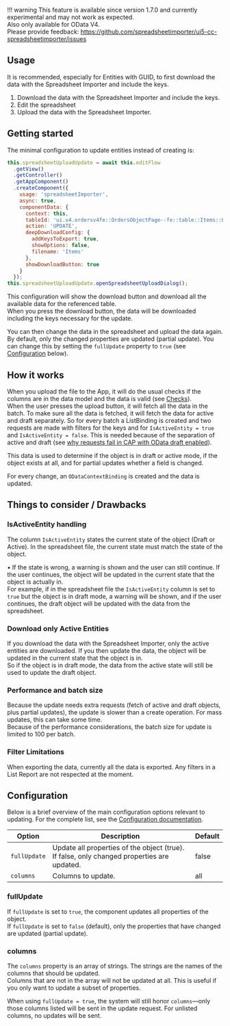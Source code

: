 <!-- prettier-ignore-start -->

!!! warning
This feature is available since version 1.7.0 and currently experimental and may not work as expected.  
 Also only available for OData V4.  
 Please provide feedback: https://github.com/spreadsheetimporter/ui5-cc-spreadsheetimporter/issues

<!-- prettier-ignore-end -->

## Usage

It is recommended, especially for Entities with GUID, to first download the data with the Spreadsheet Importer and include the keys.

1. Download the data with the Spreadsheet Importer and include the keys.
2. Edit the spreadsheet
3. Upload the data with the Spreadsheet Importer.

## Getting started

The minimal configuration to update entities instead of creating is:

```js
this.spreadsheetUploadUpdate = await this.editFlow
  .getView()
  .getController()
  .getAppComponent()
  .createComponent({
    usage: 'spreadsheetImporter',
    async: true,
    componentData: {
      context: this,
      tableId: 'ui.v4.ordersv4fe::OrdersObjectPage--fe::table::Items::LineItem-innerTable',
      action: 'UPDATE',
      deepDownloadConfig: {
        addKeysToExport: true,
        showOptions: false,
        filename: 'Items'
      },
      showDownloadButton: true
    }
  });
this.spreadsheetUploadUpdate.openSpreadsheetUploadDialog();
```

This configuration will show the download button and download all the available data for the referenced table.  
When you press the download button, the data will be downloaded including the keys necessary for the update.

You can then change the data in the spreadsheet and upload the data again.  
By default, only the changed properties are updated (partial update). You can change this by setting the `fullUpdate` property to `true` (see [Configuration](#configuration) below).

## How it works

When you upload the file to the App, it will do the usual checks if the columns are in the data model and the data is valid (see [Checks](./Checks.md)).  
When the user presses the upload button, it will fetch all the data in the batch. To make sure all the data is fetched, it will fetch the data for active and draft separately. So for every batch a ListBinding is created and two requests are made with filters for the keys and for `IsActiveEntity = true` and `IsActiveEntity = false`. This is needed because of the separation of active and draft (see [why requests fail in CAP with OData draft enabled](https://cap.cloud.sap/docs/get-started/troubleshooting#why-do-some-requests-fail-if-i-set-odata-draft-enabled-on-my-entity)).

This data is used to determine if the object is in draft or active mode, if the object exists at all, and for partial updates whether a field is changed.

For every change, an `ODataContextBinding` is created and the data is updated.

## Things to consider / Drawbacks

### IsActiveEntity handling

The column `IsActiveEntity` states the current state of the object (Draft or Active). In the spreadsheet file, the current state must match the state of the object.

• If the state is wrong, a warning is shown and the user can still continue. If the user continues, the object will be updated in the current state that the object is actually in.  
 For example, if in the spreadsheet file the `IsActiveEntity` column is set to `true` but the object is in draft mode, a warning will be shown, and if the user continues, the draft object will be updated with the data from the spreadsheet.

### Download only Active Entities

If you download the data with the Spreadsheet Importer, only the active entities are downloaded. If you then update the data, the object will be updated in the current state that the object is in.  
So if the object is in draft mode, the data from the active state will still be used to update the draft object.

### Performance and batch size

Because the update needs extra requests (fetch of active and draft objects, plus partial updates), the update is slower than a create operation. For mass updates, this can take some time.  
Because of the performance considerations, the batch size for update is limited to 100 per batch.

### Filter Limitations

When exporting the data, currently all the data is exported. Any filters in a List Report are not respected at the moment.

## Configuration

Below is a brief overview of the main configuration options relevant to updating. For the complete list, see the [Configuration documentation](./Configuration.md).

| Option       | Description                                                                                | Default |
| ------------ | ------------------------------------------------------------------------------------------ | ------- |
| `fullUpdate` | Update all properties of the object (true). If false, only changed properties are updated. | false   |
| `columns`    | Columns to update.                                                                         | all     |

### fullUpdate

If `fullUpdate` is set to `true`, the component updates all properties of the object.  
If `fullUpdate` is set to `false` (default), only the properties that have changed are updated (partial update).

### columns

The `columns` property is an array of strings. The strings are the names of the columns that should be updated.  
Columns that are not in the array will not be updated at all. This is useful if you only want to update a subset of properties.

When using `fullUpdate = true`, the system will still honor `columns`—only those columns listed will be sent in the update request. For unlisted columns, no updates will be sent.
